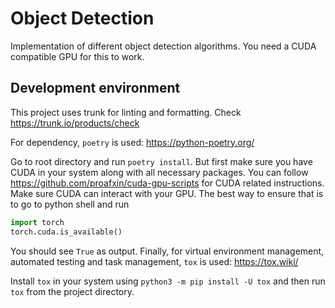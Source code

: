# Object Detection

Implementation of different object detection algorithms. You need a CUDA compatible GPU for this to work.

## Development environment

This project uses trunk for linting and formatting. Check <https://trunk.io/products/check>

For dependency, `poetry` is used: <https://python-poetry.org/>

Go to root directory and run `poetry install`. But first make sure you have CUDA in your system along with all necessary packages. You can follow <https://github.com/proafxin/cuda-gpu-scripts> for CUDA related instructions. Make sure CUDA can interact with your GPU. The best way to ensure that is to go to python shell and run

```python
import torch
torch.cuda.is_available()
```

You should see `True` as output. Finally, for virtual environment management, automated testing and task management, `tox` is used: <https://tox.wiki/>

Install `tox` in your system using `python3 -m pip install -U tox` and then run `tox` from the project directory.

